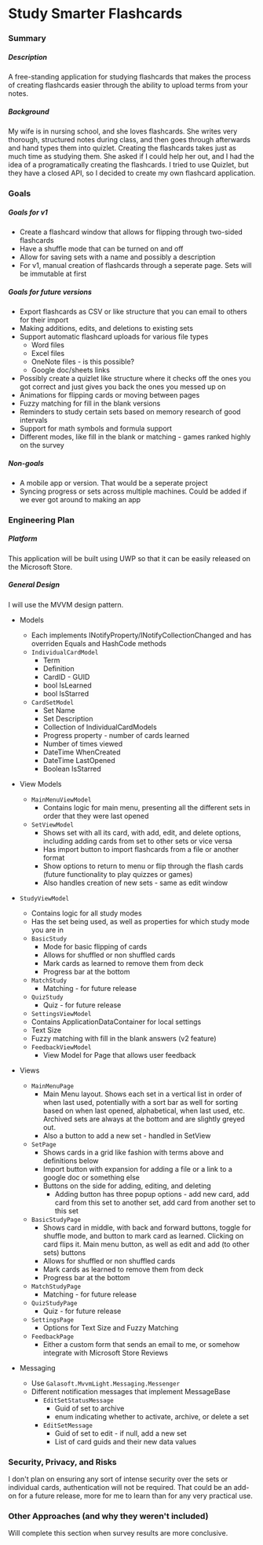 # Study Smarter Flashcards

### Summary

##### Description
A free-standing application for studying flashcards that makes the process of creating flashcards easier through the ability to upload terms from your notes.

##### Background
My wife is in nursing school, and she loves flashcards. She writes very thorough, structured notes during class, and then goes through afterwards and hand types them into quizlet. Creating the flashcards takes just as much time as studying them. She asked if I could help her out, and I had the idea of a programatically creating the flashcards. I tried to use Quizlet, but they have a closed API, so I decided to create my own flashcard application.

### Goals

##### Goals for v1

- Create a flashcard window that allows for flipping through two-sided flashcards
- Have a shuffle mode that can be turned on and off
- Allow for saving sets with a name and possibly a description
- For v1, manual creation of flashcards through a seperate page. Sets will be immutable at first


##### Goals for future versions
- Export flashcards as CSV or like structure that you can email to others for their import
- Making additions, edits, and deletions to existing sets
- Support automatic flashcard uploads for various file types
  - Word files
  - Excel files
  - OneNote files - is this possible?
  - Google doc/sheets links
- Possibly create a quizlet like structure where it checks off the ones you got correct and just gives you back the ones you messed up on
- Animations for flipping cards or moving between pages
- Fuzzy matching for fill in the blank versions
- Reminders to study certain sets based on memory research of good intervals
- Support for math symbols and formula support
- Different modes, like fill in the blank or matching - games ranked highly on the survey

##### Non-goals
- A mobile app or version. That would be a seperate project
- Syncing progress or sets across multiple machines. Could be added if we ever got around to making an app


### Engineering Plan

##### Platform

This application will be built using UWP so that it can be easily released on the Microsoft Store.

##### General Design

I will use the MVVM design pattern.

- Models
  - Each implements INotifyProperty/INotifyCollectionChanged and has overriden Equals and HashCode methods
  - ```IndividualCardModel```
    - Term
    - Definition
    - CardID - GUID
    - bool IsLearned
    - bool IsStarred
  - ```CardSetModel```
    - Set Name
    - Set Description
    - Collection of IndividualCardModels
    - Progress property - number of cards learned
    - Number of times viewed
    - DateTime WhenCreated
    - DateTime LastOpened
    - Boolean IsStarred
- View Models
  - ```MainMenuViewModel```
    - Contains logic for main menu, presenting all the different sets in order that they were last opened
  - ```SetViewModel```
    - Shows set with all its card, with add, edit, and delete options, including adding cards from set to other sets or vice versa
    - Has import button to import flashcards from a file or another format
    - Show options to return to menu or flip through the flash cards (future functionality to play quizzes or games)
    - Also handles creation of new sets - same as edit window
- ```StudyViewModel```
    - Contains logic for all study modes
    - Has the set being used, as well as properties for which study mode you are in
    - ```BasicStudy```
      - Mode for basic flipping of cards
      - Allows for shuffled or non shuffled cards
      - Mark cards as learned to remove them from deck
      - Progress bar at the bottom
    - ```MatchStudy```
      - Matching - for future release
    - ```QuizStudy```
      - Quiz - for future release
   - ```SettingsViewModel```
    - Contains ApplicationDataContainer for local settings
    - Text Size
    - Fuzzy matching with fill in the blank answers (v2 feature)
  - ```FeedbackViewModel```
    - View Model for Page that allows user feedback
- Views
  - ```MainMenuPage```
    - Main Menu layout. Shows each set in a vertical list in order of when last used, potentially with a sort bar as well for sorting based on when last opened, alphabetical, when last used, etc. Archived sets are always at the bottom and are slightly greyed out.
    - Also a button to add a new set - handled in SetView
  - ```SetPage```
    - Shows cards in a grid like fashion with terms above and definitions below
    - Import button with expansion for adding a file or a link to a google doc or something else
    - Buttons on the side for adding, editing, and deleting
      - Adding button has three popup options - add new card, add card from this set to another set, add card from another set to this set
  - ```BasicStudyPage```
    - Shows card in middle, with back and forward buttons, toggle for shuffle mode, and button to mark card as learned. Clicking on card flips it. Main menu button, as well as edit and add (to other sets) buttons
    - Allows for shuffled or non shuffled cards
    - Mark cards as learned to remove them from deck
    - Progress bar at the bottom
  - ```MatchStudyPage```
    - Matching - for future release
  - ```QuizStudyPage```
      - Quiz - for future release
  - ```SettingsPage```
    - Options for Text Size and Fuzzy Matching
  - ```FeedbackPage```
    - Either a custom form that sends an email to me, or somehow integrate with Microsoft Store Reviews

- Messaging
  - Use ```Galasoft.MvvmLight.Messaging.Messenger```
  - Different notification messages that implement MessageBase
    - ```EditSetStatusMessage```
      - Guid of set to archive
      - enum indicating whether to activate, archive, or delete a set
    - ```EditSetMessage```
      - Guid of set to edit - if null, add a new set
      - List of card guids and their new data values
### Security, Privacy, and Risks

I don't plan on ensuring any sort of intense security over the sets or individual cards, authentication will not be required. That could be an add-on for a future release, more for me to learn than for any very practical use.

### Other Approaches (and why they weren't included)

Will complete this section when survey results are more conclusive.